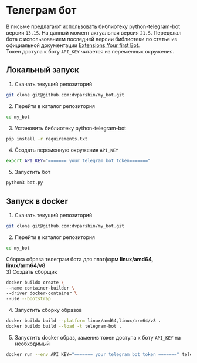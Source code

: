 # Телеграм бот
В письме предлагают использовать библиотеку python-telegram-bot версии `13.15`. На данный момент актуальная версия `21.5`. Переделал бота с использованием последней версии библиотеки по статье из официальной документации [Extensions Your first Bot](https://github.com/python-telegram-bot/python-telegram-bot/wiki/Extensions---Your-first-Bot).  
Токен доступа к боту `API_KEY` читается из переменных окружения.  

## Локальный запуск
1) Скачать текущий репозиторий  
```bash
git clone git@github.com:dvparshin/my_bot.git
```
2) Перейти в каталог репозитория  
```bash
cd my_bot
```
3) Установить библиотеку python-telegram-bot  
```bash
pip install -r requirements.txt
```
4) Создать переменную окружения `API_KEY`  
```bash
export API_KEY="======= your telegram bot token======="
```
5) Запустить бот  
```bash
python3 bot.py
```

## Запуск в docker  
1) Скачать текущий репозиторий  
```bash
git clone git@github.com:dvparshin/my_bot.git
```
2) Перейти в каталог репозитория  
```bash
cd my_bot
```
Сборка образа телеграм бота для платформ **linux/amd64, linux/arm64/v8**  
3) Создать сборщик  
```bash
docker buildx create \
--name container-builder \
--driver docker-container \
--use --bootstrap
```

4) Запустить сборку образов  
```bash
docker buildx build --platform linux/amd64,linux/arm64/v8 .
docker buildx build --load -t telegram-bot .
```
5) Запустить docker образ, заменив токен доступа к боту `API_KEY` на необходимый  
```bash
docker run --env API_KEY="======= your telegram bot token =======" telegram-bot
```